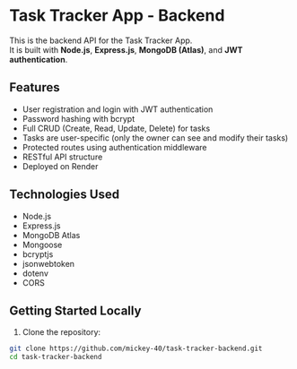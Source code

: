 # Task Tracker App - Backend

This is the backend API for the Task Tracker App.  
It is built with **Node.js**, **Express.js**, **MongoDB (Atlas)**, and **JWT authentication**.

## Features

- User registration and login with JWT authentication
- Password hashing with bcrypt
- Full CRUD (Create, Read, Update, Delete) for tasks
- Tasks are user-specific (only the owner can see and modify their tasks)
- Protected routes using authentication middleware
- RESTful API structure
- Deployed on Render

## Technologies Used

- Node.js
- Express.js
- MongoDB Atlas
- Mongoose
- bcryptjs
- jsonwebtoken
- dotenv
- CORS

## Getting Started Locally

1. Clone the repository:

```bash
git clone https://github.com/mickey-40/task-tracker-backend.git
cd task-tracker-backend
